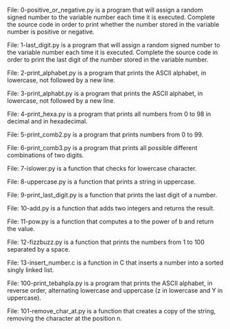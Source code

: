 File: 0-positive_or_negative.py is a program that will assign a random signed number to the variable number each time it is executed. Complete the source code in order to print whether the number stored in the variable number is positive or negative.

File: 1-last_digit.py is a program that will assign a random signed number to the variable number each time it is executed. Complete the source code in order to print the last digit of the number stored in the variable number.

File: 2-print_alphabet.py is a program that prints the ASCII alphabet, in lowercase, not followed by a new line.

File: 3-print_alphabt.py is a program that prints the ASCII alphabet, in lowercase, not followed by a new line.

File: 4-print_hexa.py is a program that prints all numbers from 0 to 98 in decimal and in hexadecimal.

File: 5-print_comb2.py is a program that prints numbers from 0 to 99.

File: 6-print_comb3.py is a program that prints all possible different combinations of two digits.

File: 7-islower.py is a function that checks for lowercase character.

File: 8-uppercase.py is a function that prints a string in uppercase.

File: 9-print_last_digit.py is a function that prints the last digit of a number.

File: 10-add.py is a function that adds two integers and returns the result.

File: 11-pow.py is a function that computes a to the power of b and return the value.

File: 12-fizzbuzz.py is a function that prints the numbers from 1 to 100 separated by a space.

File: 13-insert_number.c is a function in C that inserts a number into a sorted singly linked list.

File: 100-print_tebahpla.py is  a program that prints the ASCII alphabet, in reverse order, alternating lowercase and uppercase (z in lowercase and Y in uppercase).

File: 101-remove_char_at.py is a function that creates a copy of the string, removing the character at the position n.


